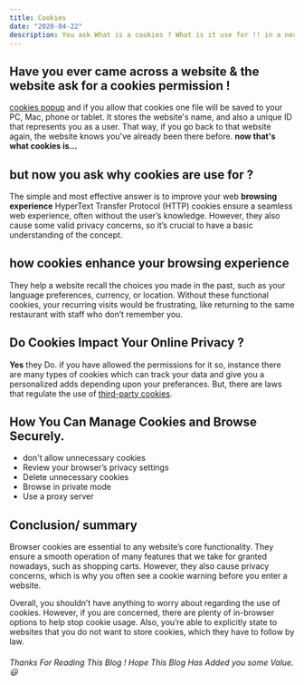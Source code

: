 ```yaml
---
title: Cookies
date: "2020-04-22"
description: You ask What is a cookies ? What is it use for !! in a next few minutes i will tell you how important a cookies is so yeah Let’s dive right in!
---
```


## Have you ever came across a website & the website ask for a cookies permission !

[cookies popup](https://www.jqueryscript.net/images/GDPR-Cookie-Consent-Popup-Plugin.jpg)
and if you allow that cookies one file will be saved to your PC, Mac, phone or tablet. It stores the website's name, and also a unique ID that represents you as a user. That way, if you go back to that website again, the website knows you've already been there before.
**now that's what cookies is...**

## but now you ask why cookies are use for ?

The simple and most effective answer is to improve your web **browsing experience**
HyperText Transfer Protocol (HTTP) cookies ensure a seamless web experience, often without the user’s knowledge. However, they also cause some valid privacy concerns, so it’s crucial to have a basic understanding of the concept.

## how cookies enhance your browsing experience

They help a website recall the choices you made in the past, such as your language preferences, currency, or location. Without these functional cookies, your recurring visits would be frustrating, like returning to the same restaurant with staff who don’t remember you.

## Do Cookies Impact Your Online Privacy ?

**Yes** they Do. if you have allowed the permissions for it so, instance there are many types of cookies which can track your data and give you a personalized adds depending upon your preferances.
But, there are laws that regulate the use of [third-party cookies](https://www.ionos.com/digitalguide/websites/digital-law/what-do-eu-cookie-laws-mean-for-you/).

## How You Can Manage Cookies and Browse Securely.

- don't allow unnecessary cookies
- Review your browser’s privacy settings
- Delete unnecessary cookies
- Browse in private mode
- Use a proxy server

## Conclusion/ summary

Browser cookies are essential to any website’s core functionality. They ensure a smooth operation of many features that we take for granted nowadays, such as shopping carts. However, they also cause privacy concerns, which is why you often see a cookie warning before you enter a website.

Overall, you shouldn’t have anything to worry about regarding the use of cookies. However, if you are concerned, there are plenty of in-browser options to help stop cookie usage. Also, you’re able to explicitly state to websites that you do not want to store cookies, which they have to follow by law.

###### Thanks For Reading This Blog ! Hope This Blog Has Added you some Value. :smiley:
